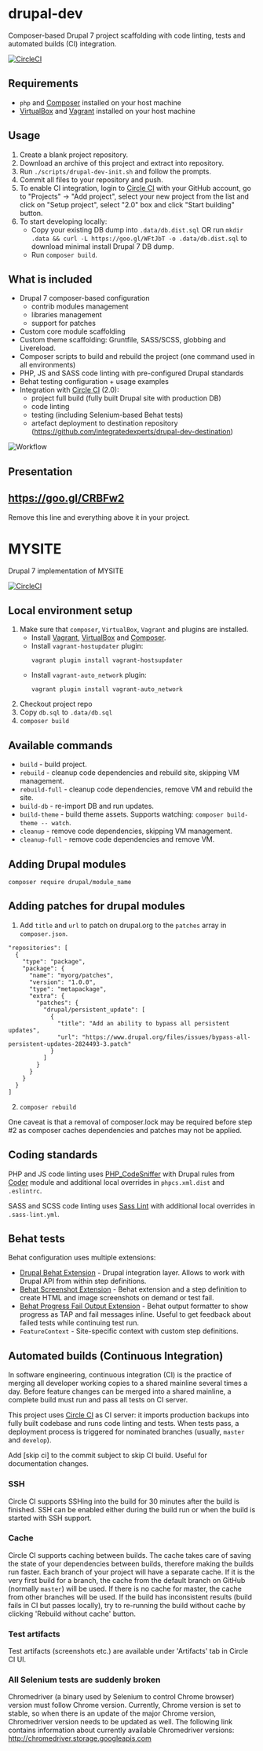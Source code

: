 # drupal-dev
Composer-based Drupal 7 project scaffolding with code linting, tests and automated builds (CI) integration.

[![CircleCI](https://circleci.com/gh/integratedexperts/drupal-dev.svg?style=shield)](https://circleci.com/gh/integratedexperts/drupal-dev)

## Requirements
- `php` and [Composer](https://getcomposer.org/) installed on your host machine
- [VirtualBox](https://www.virtualbox.org/) and [Vagrant](https://www.vagrantup.com/) installed on your host machine

## Usage
1. Create a blank project repository.
2. Download an archive of this project and extract into repository.
3. Run `./scripts/drupal-dev-init.sh` and follow the prompts.
4. Commit all files to your repository and push.
5. To enable CI integration, login to [Circle CI](https://circleci.com/) with your GitHub account, go to "Projects" -> "Add project", select your new project from the list and click on "Setup project", select "2.0" box and click "Start building" button.
6. To start developing locally:
   - Copy your existing DB dump into `.data/db.dist.sql` OR run `mkdir .data && curl -L https://goo.gl/WFtJbT -o .data/db.dist.sql` to download minimal install Drupal 7 DB dump.
   - Run `composer build`.

## What is included
- Drupal 7 composer-based configuration
  - contrib modules management
  - libraries management
  - support for patches
- Custom core module scaffolding
- Custom theme scaffolding: Gruntfile, SASS/SCSS, globbing and Livereload.    
- Composer scripts to build and rebuild the project (one command used in all environments)
- PHP, JS and SASS code linting with pre-configured Drupal standards
- Behat testing configuration + usage examples 
- Integration with [Circle CI](https://circleci.com/) (2.0):
  - project full build (fully built Drupal site with production DB)
  - code linting
  - testing (including Selenium-based Behat tests)
  - artefact deployment to destination repository (https://github.com/integratedexperts/drupal-dev-destination) 

![Workflow](https://raw.githubusercontent.com/wiki/integratedexperts/drupal-dev/images/workflow.png)

## Presentation
https://goo.gl/CRBFw2
-------------------------------------------------------------------------------
Remove this line and everything above it in your project.

# MYSITE
Drupal 7 implementation of MYSITE

[![CircleCI](https://circleci.com/gh/myorg/mysite.svg?style=shield)](https://circleci.com/gh/myorg/mysite)

## Local environment setup
1. Make sure that `composer`, `VirtualBox`, `Vagrant` and plugins are installed.
   - Install [Vagrant](https://www.vagrantup.com/downloads.html), [VirtualBox](https://www.virtualbox.org/wiki/Downloads) and [Composer](https://getcomposer.org/).
   - Install `vagrant-hostupdater` plugin:
     ```
     vagrant plugin install vagrant-hostsupdater
     ```
   - Install `vagrant-auto_network` plugin:
     ```
     vagrant plugin install vagrant-auto_network
     ```
2. Checkout project repo
3. Copy `db.sql` to `.data/db.sql`
4. `composer build`

## Available commands
- `build` - build project.
- `rebuild` - cleanup code dependencies and rebuild site, skipping VM management.
- `rebuild-full` - cleanup code dependencies, remove VM and rebuild the site.
- `build-db` - re-import DB and run updates.
- `build-theme` - build theme assets. Supports watching: `composer build-theme -- watch`.
- `cleanup` - remove code dependencies, skipping VM management.
- `cleanup-full` - remove code dependencies and remove VM.

## Adding Drupal modules
`composer require drupal/module_name`

## Adding patches for drupal modules
1. Add `title` and `url` to patch on drupal.org to the `patches` array in `composer.json`.

```
"repositories": [
  {
    "type": "package",
    "package": {
      "name": "myorg/patches",
      "version": "1.0.0",
      "type": "metapackage",
      "extra": {
        "patches": {
          "drupal/persistent_update": [
            {
              "title": "Add an ability to bypass all persistent updates",
              "url": "https://www.drupal.org/files/issues/bypass-all-persistent-updates-2824493-3.patch"
            }
          ]
        }
      }
    }
  }
]
```

2. `composer rebuild`

One caveat is that a removal of composer.lock may be required before step #2 as composer caches dependencies and patches may not be applied.

## Coding standards
PHP and JS code linting uses [PHP_CodeSniffer](https://github.com/squizlabs/PHP_CodeSniffer) with Drupal rules from [Coder](https://www.drupal.org/project/coder) module and additional local overrides in `phpcs.xml.dist` and `.eslintrc`.   

SASS and SCSS code linting uses [Sass Lint](https://github.com/sasstools/sass-lint) with additional local overrides in `.sass-lint.yml`.

## Behat tests
Behat configuration uses multiple extensions: 
- [Drupal Behat Extension](https://github.com/jhedstrom/drupalextension) - Drupal integration layer. Allows to work with Drupal API from within step definitions.
- [Behat Screenshot Extension](https://github.com/integratedexperts/behat-screenshot) - Behat extension and a step definition to create HTML and image screenshots on demand or test fail.
- [Behat Progress Fail Output Extension](https://github.com/integratedexperts/behat-format-progress-fail) - Behat output formatter to show progress as TAP and fail messages inline. Useful to get feedback about failed tests while continuing test run.
- `FeatureContext` - Site-specific context with custom step definitions.  

## Automated builds (Continuous Integration)
In software engineering, continuous integration (CI) is the practice of merging all developer working copies to a shared mainline several times a day. 
Before feature changes can be merged into a shared mainline, a complete build must run and pass all tests on CI server.

This project uses [Circle CI](https://circleci.com/) as CI server: it imports production backups into fully built codebase and runs code linting and tests. When tests pass, a deployment process is triggered for nominated branches (usually, `master` and `develop`).

Add [skip ci] to the commit subject to skip CI build. Useful for documentation changes.

### SSH
Circle CI supports SSHing into the build for 30 minutes after the build is finished. SSH can be enabled either during the build run or when the build is started with SSH support.

### Cache
Circle CI supports caching between builds. The cache takes care of saving the state of your dependencies between builds, therefore making the builds run faster.
Each branch of your project will have a separate cache. If it is the very first build for a branch, the cache from the default branch on GitHub (normally `master`) will be used. If there is no cache for master, the cache from other branches will be used.
If the build has inconsistent results (build fails in CI but passes locally), try to re-running the build without cache by clicking 'Rebuild without cache' button.

### Test artifacts
Test artifacts (screenshots etc.) are available under 'Artifacts' tab in Circle CI UI.

### All Selenium tests are suddenly broken
Chromedriver (a binary used by Selenium to control Chrome browser) version must follow Chrome version. Currently, Chrome version is set to stable, so when there is an update of the major Chrome version, Chromedriver version needs to be updated as well. The following link contains information about currently available Chromedriver versions: http://chromedriver.storage.googleapis.com

